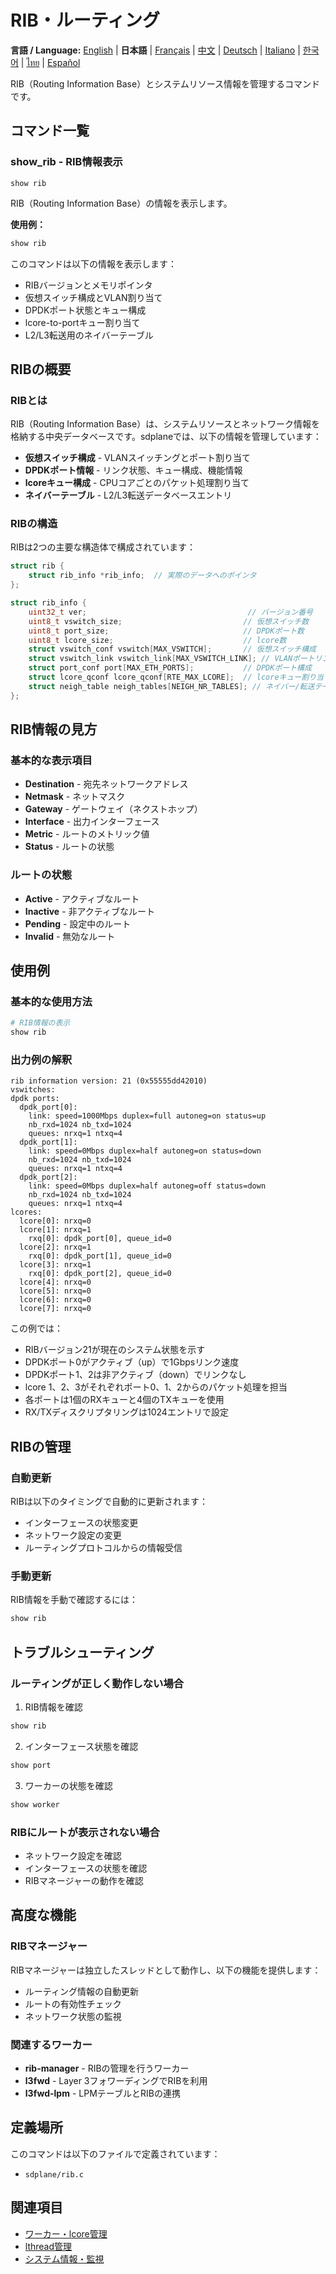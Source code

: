 # RIB・ルーティング

**言語 / Language:** [English](../en/routing.md) | **日本語** | [Français](../fr/routing.md) | [中文](../zh/routing.md) | [Deutsch](../de/routing.md) | [Italiano](../it/routing.md) | [한국어](../ko/routing.md) | [ไทย](../th/routing.md) | [Español](../es/routing.md)

RIB（Routing Information Base）とシステムリソース情報を管理するコマンドです。

## コマンド一覧

### show_rib - RIB情報表示
```
show rib
```

RIB（Routing Information Base）の情報を表示します。

**使用例：**
```bash
show rib
```

このコマンドは以下の情報を表示します：
- RIBバージョンとメモリポインタ
- 仮想スイッチ構成とVLAN割り当て
- DPDKポート状態とキュー構成
- lcore-to-portキュー割り当て
- L2/L3転送用のネイバーテーブル

## RIBの概要

### RIBとは
RIB（Routing Information Base）は、システムリソースとネットワーク情報を格納する中央データベースです。sdplaneでは、以下の情報を管理しています：

- **仮想スイッチ構成** - VLANスイッチングとポート割り当て
- **DPDKポート情報** - リンク状態、キュー構成、機能情報
- **lcoreキュー構成** - CPUコアごとのパケット処理割り当て
- **ネイバーテーブル** - L2/L3転送データベースエントリ

### RIBの構造
RIBは2つの主要な構造体で構成されています：

```c
struct rib {
    struct rib_info *rib_info;  // 実際のデータへのポインタ
};

struct rib_info {
    uint32_t ver;                                    // バージョン番号
    uint8_t vswitch_size;                           // 仮想スイッチ数
    uint8_t port_size;                              // DPDKポート数
    uint8_t lcore_size;                             // lcore数
    struct vswitch_conf vswitch[MAX_VSWITCH];       // 仮想スイッチ構成
    struct vswitch_link vswitch_link[MAX_VSWITCH_LINK]; // VLANポートリンク
    struct port_conf port[MAX_ETH_PORTS];           // DPDKポート構成
    struct lcore_qconf lcore_qconf[RTE_MAX_LCORE];  // lcoreキュー割り当て
    struct neigh_table neigh_tables[NEIGH_NR_TABLES]; // ネイバー/転送テーブル
};
```

## RIB情報の見方

### 基本的な表示項目
- **Destination** - 宛先ネットワークアドレス
- **Netmask** - ネットマスク
- **Gateway** - ゲートウェイ（ネクストホップ）
- **Interface** - 出力インターフェース
- **Metric** - ルートのメトリック値
- **Status** - ルートの状態

### ルートの状態
- **Active** - アクティブなルート
- **Inactive** - 非アクティブなルート
- **Pending** - 設定中のルート
- **Invalid** - 無効なルート

## 使用例

### 基本的な使用方法
```bash
# RIB情報の表示
show rib
```

### 出力例の解釈
```
rib information version: 21 (0x55555dd42010)
vswitches: 
dpdk ports: 
  dpdk_port[0]: 
    link: speed=1000Mbps duplex=full autoneg=on status=up
    nb_rxd=1024 nb_txd=1024
    queues: nrxq=1 ntxq=4
  dpdk_port[1]: 
    link: speed=0Mbps duplex=half autoneg=on status=down
    nb_rxd=1024 nb_txd=1024
    queues: nrxq=1 ntxq=4
  dpdk_port[2]: 
    link: speed=0Mbps duplex=half autoneg=off status=down
    nb_rxd=1024 nb_txd=1024
    queues: nrxq=1 ntxq=4
lcores: 
  lcore[0]: nrxq=0
  lcore[1]: nrxq=1
    rxq[0]: dpdk_port[0], queue_id=0
  lcore[2]: nrxq=1
    rxq[0]: dpdk_port[1], queue_id=0
  lcore[3]: nrxq=1
    rxq[0]: dpdk_port[2], queue_id=0
  lcore[4]: nrxq=0
  lcore[5]: nrxq=0
  lcore[6]: nrxq=0
  lcore[7]: nrxq=0
```

この例では：
- RIBバージョン21が現在のシステム状態を示す
- DPDKポート0がアクティブ（up）で1Gbpsリンク速度
- DPDKポート1、2は非アクティブ（down）でリンクなし
- lcore 1、2、3がそれぞれポート0、1、2からのパケット処理を担当
- 各ポートは1個のRXキューと4個のTXキューを使用
- RX/TXディスクリプタリングは1024エントリで設定

## RIBの管理

### 自動更新
RIBは以下のタイミングで自動的に更新されます：
- インターフェースの状態変更
- ネットワーク設定の変更
- ルーティングプロトコルからの情報受信

### 手動更新
RIB情報を手動で確認するには：
```bash
show rib
```

## トラブルシューティング

### ルーティングが正しく動作しない場合
1. RIB情報を確認
```bash
show rib
```

2. インターフェース状態を確認
```bash
show port
```

3. ワーカーの状態を確認
```bash
show worker
```

### RIBにルートが表示されない場合
- ネットワーク設定を確認
- インターフェースの状態を確認
- RIBマネージャーの動作を確認

## 高度な機能

### RIBマネージャー
RIBマネージャーは独立したスレッドとして動作し、以下の機能を提供します：
- ルーティング情報の自動更新
- ルートの有効性チェック
- ネットワーク状態の監視

### 関連するワーカー
- **rib-manager** - RIBの管理を行うワーカー
- **l3fwd** - Layer 3フォワーディングでRIBを利用
- **l3fwd-lpm** - LPMテーブルとRIBの連携

## 定義場所

このコマンドは以下のファイルで定義されています：
- `sdplane/rib.c`

## 関連項目

- [ワーカー・lcore管理](worker-lcore-thread-management.md)
- [lthread管理](lthread-management.md)
- [システム情報・監視](system-monitoring.md)